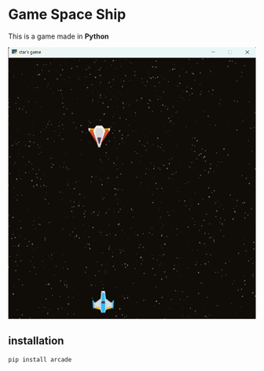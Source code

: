 # Game Space Ship

This is a game made in **Python**

![Game environment](https://github.com/SinaHosseini/jalase-13/blob/684566a83179d2cae97ec3516308b3c352cbf45c/ScreenshotGameEnvironment.png)

## installation
```
pip install arcade
```
